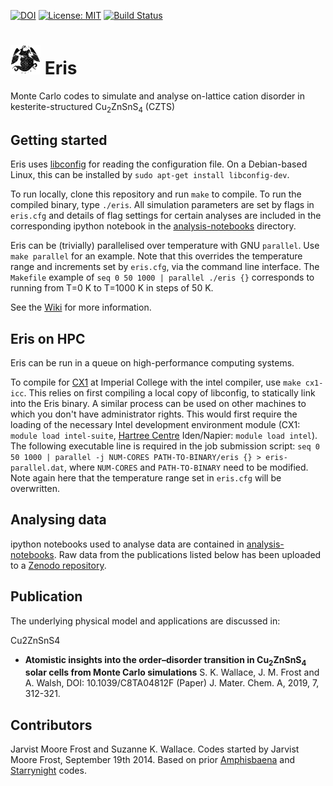 [![DOI](https://zenodo.org/badge/116799125.svg)](https://zenodo.org/badge/latestdoi/116799125)
[![License: MIT](https://img.shields.io/badge/License-MIT-yellow.svg)](https://opensource.org/licenses/MIT)
[![Build
Status](https://travis-ci.org/WMD-group/Eris.svg?branch=master)](https://travis-ci.org/WMD-group/Eris)

# <img src="eris.jpg" width="48"> Eris
Monte Carlo codes to simulate and analyse on-lattice cation disorder in kesterite-structured Cu<sub>2</sub>ZnSnS<sub>4</sub> (CZTS)

## Getting started

Eris uses [libconfig](https://github.com/hyperrealm/libconfig) for reading the configuration file. 
On a Debian-based Linux, this can be installed by `sudo apt-get install libconfig-dev`.

To run locally, clone this repository and run `make` to compile. 
To run the compiled binary, type `./eris`. All simulation parameters are set by flags in `eris.cfg` and details of flag settings for certain analyses are included in the corresponding ipython notebook in the [analysis-notebooks](/analysis-notebooks/) directory.

Eris can be (trivially) parallelised over temperature with GNU `parallel`. Use `make parallel` for an example. Note that this overrides the temperature range and increments set by `eris.cfg`, via the command line interface. The `Makefile` example of `seq 0 50 1000 | parallel ./eris {}` corresponds to running from T=0 K to T=1000 K in steps of 50 K.

See the [Wiki](https://github.com/WMD-group/Eris/wiki/) for more information.

## Eris on HPC
Eris can be run in a queue on high-performance computing systems. 

To compile for [CX1](https://www.imperial.ac.uk/admin-services/ict/self-service/research-support/hpc/hpc-service-support/service/) at Imperial College with the intel compiler, use `make cx1-icc`. This relies on first compiling a local copy of libconfig, to statically link into the Eris binary. A similar process can be used on other machines to which you don't have administrator rights. 
This would first require the loading of the necessary Intel development environment module (CX1: `module load intel-suite`, [Hartree Centre](http://community.hartree.stfc.ac.uk) Iden/Napier: `module load intel`). The following executable line is required in the job submission script: `seq 0 50 1000 | parallel -j NUM-CORES PATH-TO-BINARY/eris {} > eris-parallel.dat`, where `NUM-CORES` and `PATH-TO-BINARY` need to be modified. Note again here that the temperature range set in `eris.cfg` will be overwritten.

## Analysing data
ipython notebooks used to analyse data are contained in [analysis-notebooks](/analysis-notebooks/). Raw data from the publications listed below has been uploaded to a [Zenodo repository](https://doi.org/10.5281/zenodo.1251122).

## Publication

The underlying physical model and applications are discussed in:

 Cu2ZnSnS4 

* **Atomistic insights into the order–disorder transition in Cu<sub>2</sub>ZnSnS<sub>4</sub> solar cells from Monte Carlo simulations**  S. K. Wallace, J. M. Frost and A. Walsh, DOI: 10.1039/C8TA04812F (Paper) J. Mater. Chem. A, 2019, 7, 312-321.

## Contributors
Jarvist Moore Frost and Suzanne K. Wallace. Codes started by Jarvist Moore Frost, September 19th 2014. Based on prior [Amphisbaena](https://github.com/jarvist/Amphisbaena) and [Starrynight](https://github.com/WMD-group/StarryNight) codes.
